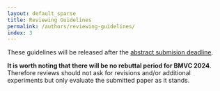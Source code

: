 ```yaml
---
layout: default_sparse
title: Reviewing Guidelines
permalink: /authors/reviewing-guidelines/
index: 3
---
```


These guidelines will be released after the [abstract submision deadline]({{site.baseurl}}/dates/).

**It is worth noting that there will be no rebuttal period for BMVC 2024**. Therefore reviews should not ask for revisions and/or additional experiments but only evaluate the submitted paper as it stands.